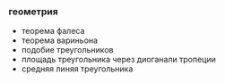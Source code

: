 ### геометрия

- теорема фалеса
- теорема вариньона
- подобие треугольников
- площадь треугольника через диоганали тропеции
- средняя линяя треугольника